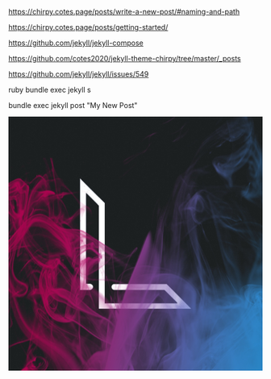 https://chirpy.cotes.page/posts/write-a-new-post/#naming-and-path

https://chirpy.cotes.page/posts/getting-started/

https://github.com/jekyll/jekyll-compose

https://github.com/cotes2020/jekyll-theme-chirpy/tree/master/_posts

https://github.com/jekyll/jekyll/issues/549


ruby
bundle exec jekyll s

bundle exec jekyll post "My New Post"



![wo](/images/logo.jpg)
